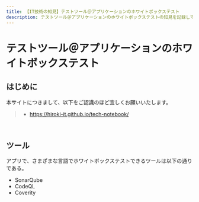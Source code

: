 ```yaml
---
title: 【IT技術の知見】テストツール＠アプリケーションのホワイトボックステスト
description: テストツール＠アプリケーションのホワイトボックステストの知見を記録しています。
---
```


# テストツール＠アプリケーションのホワイトボックステスト

## はじめに

本サイトにつきまして、以下をご認識のほど宜しくお願いいたします。

> - https://hiroki-it.github.io/tech-notebook/

<br>

## ツール

アプリで、さまざまな言語でホワイトボックステストできるツールは以下の通りである。

- SonarQube
- CodeQL
- Coverity

<br>
